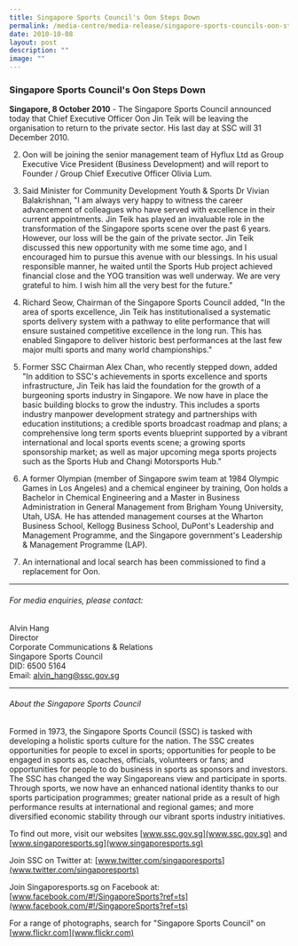 ```yaml
---
title: Singapore Sports Council's Oon Steps Down
permalink: /media-centre/media-release/singapore-sports-councils-oon-steps-down/
date: 2010-10-08
layout: post
description: ""
image: ""
---
```

### **Singapore Sports Council's Oon Steps Down**

**Singapore, 8 October 2010** - The Singapore Sports Council announced today that Chief Executive Officer Oon Jin Teik will be leaving the organisation to return to the private sector. His last day at SSC will 31 December 2010.

2. Oon will be joining the senior management team of Hyflux Ltd as Group Executive Vice President (Business Development) and will report to Founder / Group Chief Executive Officer Olivia Lum.

3. Said Minister for Community Development Youth & Sports Dr Vivian Balakrishnan, "I am always very happy to witness the career advancement of colleagues who have served with excellence in their current appointments. Jin Teik has played an invaluable role in the transformation of the Singapore sports scene over the past 6 years. However, our loss will be the gain of the private sector. Jin Teik discussed this new opportunity with me some time ago, and I encouraged him to pursue this avenue with our blessings. In his usual responsible manner, he waited until the Sports Hub project achieved financial close and the YOG transition was well underway. We are very grateful to him. I wish him all the very best for the future."

4. Richard Seow, Chairman of the Singapore Sports Council added, "In the area of sports excellence, Jin Teik has institutionalised a systematic sports delivery system with a pathway to elite performance that will ensure sustained competitive excellence in the long run. This has enabled Singapore to deliver historic best performances at the last few major multi sports and many world championships."

5. Former SSC Chairman Alex Chan, who recently stepped down, added "In addition to SSC's achievements in sports excellence and sports infrastructure, Jin Teik has laid the foundation for the growth of a burgeoning sports industry in Singapore. We now have in place the basic building blocks to grow the industry. This includes a sports industry manpower development strategy and partnerships with education institutions; a credible sports broadcast roadmap and plans; a comprehensive long term sports events blueprint supported by a vibrant international and local sports events scene; a growing sports sponsorship market; as well as major upcoming mega sports projects such as the Sports Hub and Changi Motorsports Hub."

6. A former Olympian (member of Singapore swim team at 1984 Olympic Games in Los Angeles) and a chemical engineer by training, Oon holds a Bachelor in Chemical Engineering and a Master in Business Administration in General Management from Brigham Young University, Utah, USA. He has attended management courses at the Wharton Business School, Kellogg Business School, DuPont's Leadership and Management Programme, and the Singapore government's Leadership & Management Programme (LAP).

7. An international and local search has been commissioned to find a replacement for Oon.

---

###### For media enquiries, please contact:

Alvin Hang<br>
Director<br>
Corporate Communications & Relations<br>
Singapore Sports Council<br>
DID: 6500 5164<br>
Email: [alvin_hang@ssc.gov.sg](alvin_hang@ssc.gov.sg)

---

###### About the Singapore Sports Council
Formed in 1973, the Singapore Sports Council (SSC) is tasked with developing a holistic sports culture for the nation. The SSC creates opportunities for people to excel in sports; opportunities for people to be engaged in sports as, coaches, officials, volunteers or fans; and opportunities for people to do business in sports as sponsors and investors. The SSC has changed the way Singaporeans view and participate in sports. Through sports, we now have an enhanced national identity thanks to our sports participation programmes; greater national pride as a result of high performance results at international and regional games; and more diversified economic stability through our vibrant sports industry initiatives.

To find out more, visit our websites [www.ssc.gov.sg](www.ssc.gov.sg) and [www.singaporesports.sg](www.singaporesports.sg)

Join SSC on Twitter at: [www.twitter.com/singaporesports](www.twitter.com/singaporesports)

Join Singaporesports.sg on Facebook at: [www.facebook.com/#!/SingaporeSports?ref=ts](www.facebook.com/#!/SingaporeSports?ref=ts)

For a range of photographs, search for "Singapore Sports Council" on [www.flickr.com](www.flickr.com)